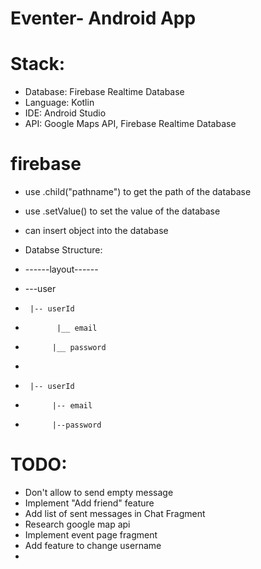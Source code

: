 # Eventer- Android App

# Stack:
- Database: Firebase Realtime Database
- Language: Kotlin
- IDE: Android Studio
- API: Google Maps API, Firebase Realtime Database

# firebase
- use .child("pathname") to get the path of the database
- use .setValue() to set the value of the database
- can insert object into the database

- Databse Structure:
- ------layout------
- ---user
-      |-- userId
-            |__ email
-           |__ password
- 
-      |-- userId
-           |-- email
-           |--password
# TODO:
- Don't allow to send empty message
- Implement "Add friend" feature
- Add list of sent messages in Chat Fragment
- Research google map api
- Implement event page fragment
- Add feature to change username
- 